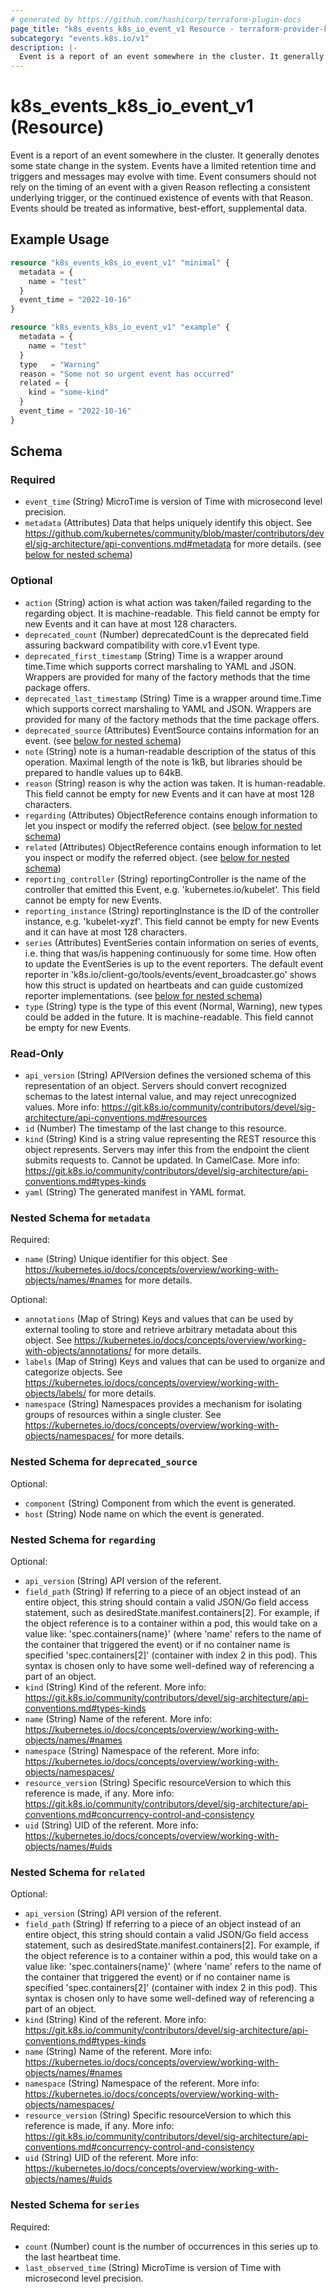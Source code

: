 ```yaml
---
# generated by https://github.com/hashicorp/terraform-plugin-docs
page_title: "k8s_events_k8s_io_event_v1 Resource - terraform-provider-k8s"
subcategory: "events.k8s.io/v1"
description: |-
  Event is a report of an event somewhere in the cluster. It generally denotes some state change in the system. Events have a limited retention time and triggers and messages may evolve with time.  Event consumers should not rely on the timing of an event with a given Reason reflecting a consistent underlying trigger, or the continued existence of events with that Reason.  Events should be treated as informative, best-effort, supplemental data.
---
```


# k8s_events_k8s_io_event_v1 (Resource)

Event is a report of an event somewhere in the cluster. It generally denotes some state change in the system. Events have a limited retention time and triggers and messages may evolve with time.  Event consumers should not rely on the timing of an event with a given Reason reflecting a consistent underlying trigger, or the continued existence of events with that Reason.  Events should be treated as informative, best-effort, supplemental data.

## Example Usage

```terraform
resource "k8s_events_k8s_io_event_v1" "minimal" {
  metadata = {
    name = "test"
  }
  event_time = "2022-10-16"
}

resource "k8s_events_k8s_io_event_v1" "example" {
  metadata = {
    name = "test"
  }
  type   = "Warning"
  reason = "Some not so urgent event has occurred"
  related = {
    kind = "some-kind"
  }
  event_time = "2022-10-16"
}
```

<!-- schema generated by tfplugindocs -->
## Schema

### Required

- `event_time` (String) MicroTime is version of Time with microsecond level precision.
- `metadata` (Attributes) Data that helps uniquely identify this object. See https://github.com/kubernetes/community/blob/master/contributors/devel/sig-architecture/api-conventions.md#metadata for more details. (see [below for nested schema](#nestedatt--metadata))

### Optional

- `action` (String) action is what action was taken/failed regarding to the regarding object. It is machine-readable. This field cannot be empty for new Events and it can have at most 128 characters.
- `deprecated_count` (Number) deprecatedCount is the deprecated field assuring backward compatibility with core.v1 Event type.
- `deprecated_first_timestamp` (String) Time is a wrapper around time.Time which supports correct marshaling to YAML and JSON.  Wrappers are provided for many of the factory methods that the time package offers.
- `deprecated_last_timestamp` (String) Time is a wrapper around time.Time which supports correct marshaling to YAML and JSON.  Wrappers are provided for many of the factory methods that the time package offers.
- `deprecated_source` (Attributes) EventSource contains information for an event. (see [below for nested schema](#nestedatt--deprecated_source))
- `note` (String) note is a human-readable description of the status of this operation. Maximal length of the note is 1kB, but libraries should be prepared to handle values up to 64kB.
- `reason` (String) reason is why the action was taken. It is human-readable. This field cannot be empty for new Events and it can have at most 128 characters.
- `regarding` (Attributes) ObjectReference contains enough information to let you inspect or modify the referred object. (see [below for nested schema](#nestedatt--regarding))
- `related` (Attributes) ObjectReference contains enough information to let you inspect or modify the referred object. (see [below for nested schema](#nestedatt--related))
- `reporting_controller` (String) reportingController is the name of the controller that emitted this Event, e.g. 'kubernetes.io/kubelet'. This field cannot be empty for new Events.
- `reporting_instance` (String) reportingInstance is the ID of the controller instance, e.g. 'kubelet-xyzf'. This field cannot be empty for new Events and it can have at most 128 characters.
- `series` (Attributes) EventSeries contain information on series of events, i.e. thing that was/is happening continuously for some time. How often to update the EventSeries is up to the event reporters. The default event reporter in 'k8s.io/client-go/tools/events/event_broadcaster.go' shows how this struct is updated on heartbeats and can guide customized reporter implementations. (see [below for nested schema](#nestedatt--series))
- `type` (String) type is the type of this event (Normal, Warning), new types could be added in the future. It is machine-readable. This field cannot be empty for new Events.

### Read-Only

- `api_version` (String) APIVersion defines the versioned schema of this representation of an object. Servers should convert recognized schemas to the latest internal value, and may reject unrecognized values. More info: https://git.k8s.io/community/contributors/devel/sig-architecture/api-conventions.md#resources
- `id` (Number) The timestamp of the last change to this resource.
- `kind` (String) Kind is a string value representing the REST resource this object represents. Servers may infer this from the endpoint the client submits requests to. Cannot be updated. In CamelCase. More info: https://git.k8s.io/community/contributors/devel/sig-architecture/api-conventions.md#types-kinds
- `yaml` (String) The generated manifest in YAML format.

<a id="nestedatt--metadata"></a>
### Nested Schema for `metadata`

Required:

- `name` (String) Unique identifier for this object. See https://kubernetes.io/docs/concepts/overview/working-with-objects/names/#names for more details.

Optional:

- `annotations` (Map of String) Keys and values that can be used by external tooling to store and retrieve arbitrary metadata about this object. See https://kubernetes.io/docs/concepts/overview/working-with-objects/annotations/ for more details.
- `labels` (Map of String) Keys and values that can be used to organize and categorize objects. See https://kubernetes.io/docs/concepts/overview/working-with-objects/labels/ for more details.
- `namespace` (String) Namespaces provides a mechanism for isolating groups of resources within a single cluster. See https://kubernetes.io/docs/concepts/overview/working-with-objects/namespaces/ for more details.


<a id="nestedatt--deprecated_source"></a>
### Nested Schema for `deprecated_source`

Optional:

- `component` (String) Component from which the event is generated.
- `host` (String) Node name on which the event is generated.


<a id="nestedatt--regarding"></a>
### Nested Schema for `regarding`

Optional:

- `api_version` (String) API version of the referent.
- `field_path` (String) If referring to a piece of an object instead of an entire object, this string should contain a valid JSON/Go field access statement, such as desiredState.manifest.containers[2]. For example, if the object reference is to a container within a pod, this would take on a value like: 'spec.containers{name}' (where 'name' refers to the name of the container that triggered the event) or if no container name is specified 'spec.containers[2]' (container with index 2 in this pod). This syntax is chosen only to have some well-defined way of referencing a part of an object.
- `kind` (String) Kind of the referent. More info: https://git.k8s.io/community/contributors/devel/sig-architecture/api-conventions.md#types-kinds
- `name` (String) Name of the referent. More info: https://kubernetes.io/docs/concepts/overview/working-with-objects/names/#names
- `namespace` (String) Namespace of the referent. More info: https://kubernetes.io/docs/concepts/overview/working-with-objects/namespaces/
- `resource_version` (String) Specific resourceVersion to which this reference is made, if any. More info: https://git.k8s.io/community/contributors/devel/sig-architecture/api-conventions.md#concurrency-control-and-consistency
- `uid` (String) UID of the referent. More info: https://kubernetes.io/docs/concepts/overview/working-with-objects/names/#uids


<a id="nestedatt--related"></a>
### Nested Schema for `related`

Optional:

- `api_version` (String) API version of the referent.
- `field_path` (String) If referring to a piece of an object instead of an entire object, this string should contain a valid JSON/Go field access statement, such as desiredState.manifest.containers[2]. For example, if the object reference is to a container within a pod, this would take on a value like: 'spec.containers{name}' (where 'name' refers to the name of the container that triggered the event) or if no container name is specified 'spec.containers[2]' (container with index 2 in this pod). This syntax is chosen only to have some well-defined way of referencing a part of an object.
- `kind` (String) Kind of the referent. More info: https://git.k8s.io/community/contributors/devel/sig-architecture/api-conventions.md#types-kinds
- `name` (String) Name of the referent. More info: https://kubernetes.io/docs/concepts/overview/working-with-objects/names/#names
- `namespace` (String) Namespace of the referent. More info: https://kubernetes.io/docs/concepts/overview/working-with-objects/namespaces/
- `resource_version` (String) Specific resourceVersion to which this reference is made, if any. More info: https://git.k8s.io/community/contributors/devel/sig-architecture/api-conventions.md#concurrency-control-and-consistency
- `uid` (String) UID of the referent. More info: https://kubernetes.io/docs/concepts/overview/working-with-objects/names/#uids


<a id="nestedatt--series"></a>
### Nested Schema for `series`

Required:

- `count` (Number) count is the number of occurrences in this series up to the last heartbeat time.
- `last_observed_time` (String) MicroTime is version of Time with microsecond level precision.


